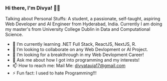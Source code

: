 ### Hi there, I'm Divya! 👋🏻
<!--
**DivyaPariti/DivyaPariti** is a ✨ _special_ ✨ repository because its `README.md` (this file) appears on your GitHub profile.

Here are some ideas to get you started:
-->
Talking about Personal Stuffs:
A student, a passionate, self-taught, aspiring Web Developer and AI Engineer  from Hyderabad, India. Currently I am doing my master's from University College Dublin in Data and Computational Science.

- 🌱 I’m currently learning .NET Full Stack, ReactJS, NextJS, R.
- 👯 I’m looking to collaborate on any Web Devlopment or AI Project.
- 🤔 I’m looking for a breakthrough in my Web Devlopment Career!
- 💬 Ask me about how I got into programming and my interests!
- 📫 How to reach me: Mail Me: divyatauja17@gmail.com
- ⚡ Fun fact: I used to hate Programming!!!



